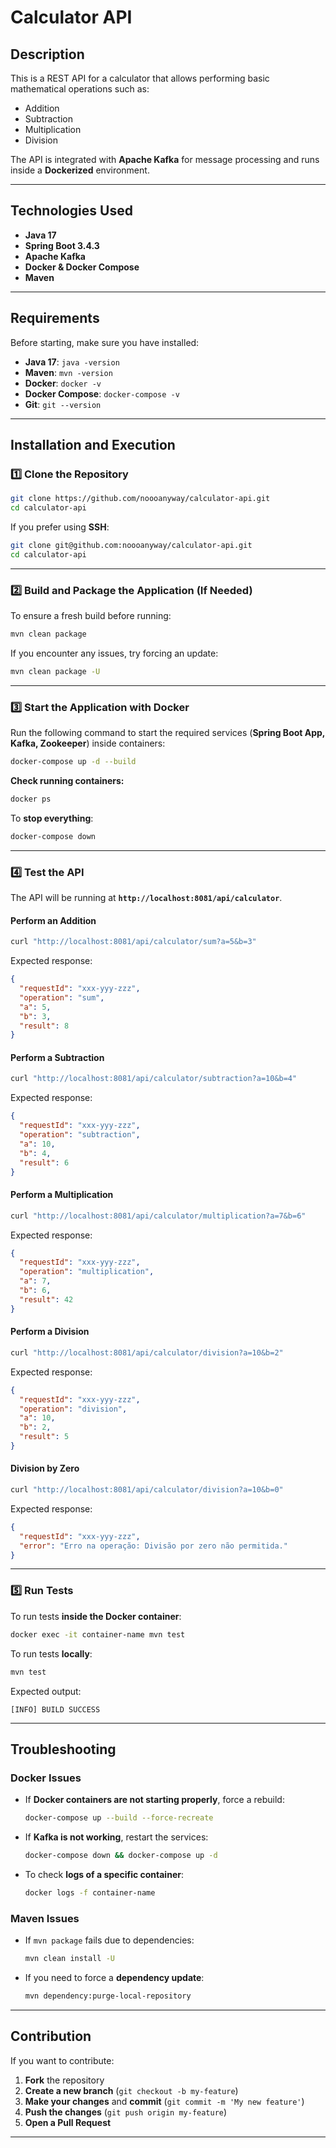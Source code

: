 # **Calculator API**

## **Description**
This is a REST API for a calculator that allows performing basic mathematical operations such as:
- Addition
- Subtraction
- Multiplication
- Division

The API is integrated with **Apache Kafka** for message processing and runs inside a **Dockerized** environment.

---

## **Technologies Used**
- **Java 17**
- **Spring Boot 3.4.3**
- **Apache Kafka**
- **Docker & Docker Compose**
- **Maven**

---

## **Requirements**
Before starting, make sure you have installed:

- **Java 17**: `java -version`
- **Maven**: `mvn -version`
- **Docker**: `docker -v`
- **Docker Compose**: `docker-compose -v`
- **Git**: `git --version`

---

## **Installation and Execution**

### **1️⃣ Clone the Repository**
```sh
git clone https://github.com/noooanyway/calculator-api.git
cd calculator-api
```
If you prefer using **SSH**:
```sh
git clone git@github.com:noooanyway/calculator-api.git
cd calculator-api
```

---

### **2️⃣ Build and Package the Application (If Needed)**
To ensure a fresh build before running:
```sh
mvn clean package
```
If you encounter any issues, try forcing an update:
```sh
mvn clean package -U
```

---

### **3️⃣ Start the Application with Docker**
Run the following command to start the required services (**Spring Boot App, Kafka, Zookeeper**) inside containers:
```sh
docker-compose up -d --build
```
**Check running containers:**
```sh
docker ps
```
To **stop everything**:
```sh
docker-compose down
```

---

### **4️⃣ Test the API**
The API will be running at **`http://localhost:8081/api/calculator`**.

#### **Perform an Addition**
```sh
curl "http://localhost:8081/api/calculator/sum?a=5&b=3"
```
Expected response:
```json
{
  "requestId": "xxx-yyy-zzz",
  "operation": "sum",
  "a": 5,
  "b": 3,
  "result": 8
}
```

#### **Perform a Subtraction**
```sh
curl "http://localhost:8081/api/calculator/subtraction?a=10&b=4"
```
Expected response:
```json
{
  "requestId": "xxx-yyy-zzz",
  "operation": "subtraction",
  "a": 10,
  "b": 4,
  "result": 6
}
```

#### **Perform a Multiplication**
```sh
curl "http://localhost:8081/api/calculator/multiplication?a=7&b=6"
```
Expected response:
```json
{
  "requestId": "xxx-yyy-zzz",
  "operation": "multiplication",
  "a": 7,
  "b": 6,
  "result": 42
}
```

#### **Perform a Division**
```sh
curl "http://localhost:8081/api/calculator/division?a=10&b=2"
```
Expected response:
```json
{
  "requestId": "xxx-yyy-zzz",
  "operation": "division",
  "a": 10,
  "b": 2,
  "result": 5
}
```

#### **Division by Zero**
```sh
curl "http://localhost:8081/api/calculator/division?a=10&b=0"
```
Expected response:
```json
{
  "requestId": "xxx-yyy-zzz",
  "error": "Erro na operação: Divisão por zero não permitida."
}
```

---

### **5️⃣ Run Tests**
To run tests **inside the Docker container**:
```sh
docker exec -it container-name mvn test
```

To run tests **locally**:
```sh
mvn test
```
Expected output:
```
[INFO] BUILD SUCCESS
```

---

## **Troubleshooting**
### **Docker Issues**
- If **Docker containers are not starting properly**, force a rebuild:
  ```sh
  docker-compose up --build --force-recreate
  ```

- If **Kafka is not working**, restart the services:
  ```sh
  docker-compose down && docker-compose up -d
  ```

- To check **logs of a specific container**:
  ```sh
  docker logs -f container-name
  ```

### **Maven Issues**
- If `mvn package` fails due to dependencies:
  ```sh
  mvn clean install -U
  ```
- If you need to force a **dependency update**:
  ```sh
  mvn dependency:purge-local-repository
  ```

---
 

## **Contribution**
If you want to contribute:
1. **Fork** the repository
2. **Create a new branch** (`git checkout -b my-feature`)
3. **Make your changes** and **commit** (`git commit -m 'My new feature'`)
4. **Push the changes** (`git push origin my-feature`)
5. **Open a Pull Request**

---
